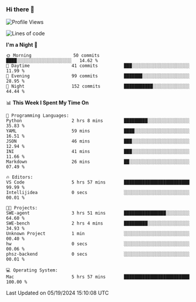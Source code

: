 ### Hi there 👋

<!--
**ALiersEL/ALiersEL** is a ✨ _special_ ✨ repository because its `README.md` (this file) appears on your GitHub profile.

Here are some ideas to get you started:

- 🔭 I’m currently working on ...
- 🌱 I’m currently learning ...
- 👯 I’m looking to collaborate on ...
- 🤔 I’m looking for help with ...
- 💬 Ask me about ...
- 📫 How to reach me: ...
- 😄 Pronouns: ...
- ⚡ Fun fact: ...
-->

<!--START_SECTION:waka-->
![Profile Views](http://img.shields.io/badge/Profile%20Views-0-blue)

![Lines of code](https://img.shields.io/badge/From%20Hello%20World%20I%27ve%20Written-7.6%20million%20lines%20of%20code-blue)

**I'm a Night 🦉** 

```text
🌞 Morning                50 commits          ████░░░░░░░░░░░░░░░░░░░░░   14.62 % 
🌆 Daytime                41 commits          ███░░░░░░░░░░░░░░░░░░░░░░   11.99 % 
🌃 Evening                99 commits          ███████░░░░░░░░░░░░░░░░░░   28.95 % 
🌙 Night                  152 commits         ███████████░░░░░░░░░░░░░░   44.44 % 
```


📊 **This Week I Spent My Time On** 

```text
💬 Programming Languages: 
Python                   2 hrs 8 mins        █████████░░░░░░░░░░░░░░░░   35.83 % 
YAML                     59 mins             ████░░░░░░░░░░░░░░░░░░░░░   16.51 % 
JSON                     46 mins             ███░░░░░░░░░░░░░░░░░░░░░░   12.94 % 
INI                      41 mins             ███░░░░░░░░░░░░░░░░░░░░░░   11.66 % 
Markdown                 26 mins             ██░░░░░░░░░░░░░░░░░░░░░░░   07.49 % 

🔥 Editors: 
VS Code                  5 hrs 57 mins       █████████████████████████   99.99 % 
Intellijidea             0 secs              ░░░░░░░░░░░░░░░░░░░░░░░░░   00.01 % 

🐱‍💻 Projects: 
SWE-agent                3 hrs 51 mins       ████████████████░░░░░░░░░   64.60 % 
SWE-bench                2 hrs 4 mins        █████████░░░░░░░░░░░░░░░░   34.93 % 
Unknown Project          1 min               ░░░░░░░░░░░░░░░░░░░░░░░░░   00.40 % 
hw                       0 secs              ░░░░░░░░░░░░░░░░░░░░░░░░░   00.06 % 
phsz-backend             0 secs              ░░░░░░░░░░░░░░░░░░░░░░░░░   00.01 % 

💻 Operating System: 
Mac                      5 hrs 57 mins       █████████████████████████   100.00 % 
```


 Last Updated on 05/19/2024 15:10:08 UTC
<!--END_SECTION:waka-->

